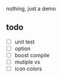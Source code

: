 nothing, just a demo

## todo
- [ ] unit test
- [ ] option
- [ ] boost compile
- [ ] mutiple vs
- [ ] icon colors